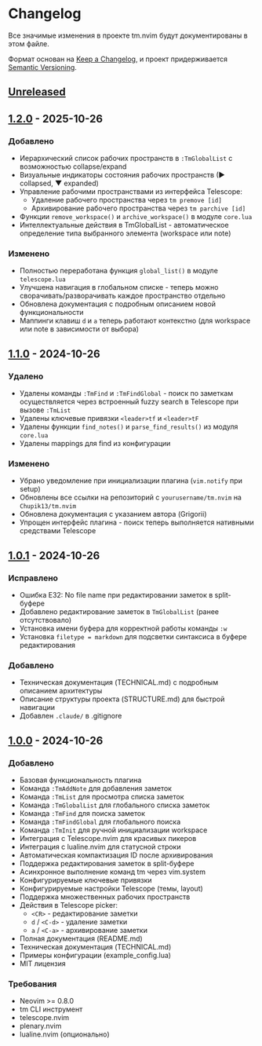 # Changelog

Все значимые изменения в проекте tm.nvim будут документированы в этом файле.

Формат основан на [Keep a Changelog](https://keepachangelog.com/ru/1.0.0/),
и проект придерживается [Semantic Versioning](https://semver.org/lang/ru/).

## [Unreleased]

## [1.2.0] - 2025-10-26

### Добавлено

- Иерархический список рабочих пространств в `:TmGlobalList` с возможностью collapse/expand
- Визуальные индикаторы состояния рабочих пространств (▶ collapsed, ▼ expanded)
- Управление рабочими пространствами из интерфейса Telescope:
  - Удаление рабочего пространства через `tm premove [id]`
  - Архивирование рабочего пространства через `tm parchive [id]`
- Функции `remove_workspace()` и `archive_workspace()` в модуле `core.lua`
- Интеллектуальные действия в TmGlobalList - автоматическое определение типа выбранного элемента (workspace или note)

### Изменено

- Полностью переработана функция `global_list()` в модуле `telescope.lua`
- Улучшена навигация в глобальном списке - теперь можно сворачивать/разворачивать каждое пространство отдельно
- Обновлена документация с подробным описанием новой функциональности
- Маппинги клавиш `d` и `a` теперь работают контекстно (для workspace или note в зависимости от выбора)

## [1.1.0] - 2024-10-26

### Удалено

- Удалены команды `:TmFind` и `:TmFindGlobal` - поиск по заметкам осуществляется через встроенный fuzzy search в Telescope при вызове `:TmList`
- Удалены ключевые привязки `<leader>tf` и `<leader>tF`
- Удалены функции `find_notes()` и `parse_find_results()` из модуля `core.lua`
- Удалены mappings для find из конфигурации

### Изменено

- Убрано уведомление при инициализации плагина (`vim.notify` при setup)
- Обновлены все ссылки на репозиторий с `yourusername/tm.nvim` на `Chupik13/tm.nvim`
- Обновлена документация с указанием автора (Grigorii)
- Упрощен интерфейс плагина - поиск теперь выполняется нативными средствами Telescope

## [1.0.1] - 2024-10-26

### Исправлено

- Ошибка E32: No file name при редактировании заметок в split-буфере
- Добавлено редактирование заметок в `TmGlobalList` (ранее отсутствовало)
- Установка имени буфера для корректной работы команды `:w`
- Установка `filetype = markdown` для подсветки синтаксиса в буфере редактирования

### Добавлено

- Техническая документация (TECHNICAL.md) с подробным описанием архитектуры
- Описание структуры проекта (STRUCTURE.md) для быстрой навигации
- Добавлен `.claude/` в .gitignore

## [1.0.0] - 2024-10-26

### Добавлено

- Базовая функциональность плагина
- Команда `:TmAddNote` для добавления заметок
- Команда `:TmList` для просмотра списка заметок
- Команда `:TmGlobalList` для глобального списка заметок
- Команда `:TmFind` для поиска заметок
- Команда `:TmFindGlobal` для глобального поиска
- Команда `:TmInit` для ручной инициализации workspace
- Интеграция с Telescope.nvim для красивых пикеров
- Интеграция с lualine.nvim для статусной строки
- Автоматическая компактизация ID после архивирования
- Поддержка редактирования заметок в split-буфере
- Асинхронное выполнение команд tm через vim.system
- Конфигурируемые ключевые привязки
- Конфигурируемые настройки Telescope (темы, layout)
- Поддержка множественных рабочих пространств
- Действия в Telescope picker:
  - `<CR>` - редактирование заметки
  - `d` / `<C-d>` - удаление заметки
  - `a` / `<C-a>` - архивирование заметки
- Полная документация (README.md)
- Техническая документация (TECHNICAL.md)
- Примеры конфигурации (example_config.lua)
- MIT лицензия

### Требования

- Neovim >= 0.8.0
- tm CLI инструмент
- telescope.nvim
- plenary.nvim
- lualine.nvim (опционально)

[Unreleased]: https://github.com/Chupik13/tm.nvim/compare/v1.2.0...HEAD
[1.2.0]: https://github.com/Chupik13/tm.nvim/compare/v1.1.0...v1.2.0
[1.1.0]: https://github.com/Chupik13/tm.nvim/compare/v1.0.1...v1.1.0
[1.0.1]: https://github.com/Chupik13/tm.nvim/compare/v1.0.0...v1.0.1
[1.0.0]: https://github.com/Chupik13/tm.nvim/releases/tag/v1.0.0
